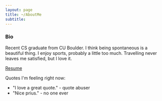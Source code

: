 ```yaml
---
layout: page
title: ~/AboutMe
subtitle: 
---
```


### Bio

Recent CS graduate from CU Boulder. I think being spontaneous is a beautiful thing. I enjoy sports, probably a little too much. Travelling never leaves me satisfied, but I love it. 

[Resume](Resume_CV.pdf)

Quotes I'm feeling right now:

- "I love a great quote." - quote abuser
- "Nice prius." - no one ever


